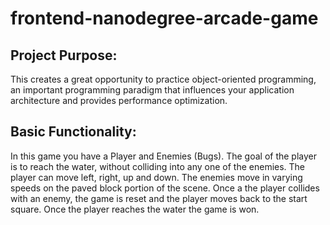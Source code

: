frontend-nanodegree-arcade-game
===============================

## Project Purpose:

This creates a great opportunity to practice object-oriented programming, an important programming paradigm that influences your application architecture and provides performance optimization.

## Basic Functionality:

In this game you have a Player and Enemies (Bugs). The goal of the player is to reach the water, without colliding into any one of the enemies. The player can move left, right, up and down. The enemies move in varying speeds on the paved block portion of the scene. Once a the player collides with an enemy, the game is reset and the player moves back to the start square. Once the player reaches the water the game is won.
